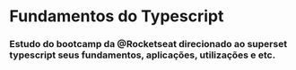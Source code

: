 # Fundamentos do Typescript

### Estudo do bootcamp da @Rocketseat direcionado ao superset typescript seus fundamentos, aplicações, utilizações e etc.

